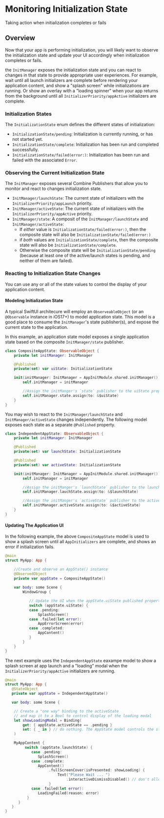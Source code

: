 #  Monitoring Initialization State
Taking action when initialization completes or fails

## Overview

Now that your app is performing initialization, you will likely want to observe the initialization state 
and update your UI accordingly when initialization completes or fails.

the ``InitManager`` exposes the initialization state and you can react to changes in that state to provide
appropriate user experiences. For example, wait until all launch initializers are complete before rendering
your application content, and show a "splash screen" while initializations are running. Or show an overlay
with a "loading spinner" when your app returns from the background until all ``InitializerPriority/appActive``
initializers are complete.

### Initialization States

The ``InitializationState`` enum defines the different states of initialization:
- ``InitializationState/pending``: Initialization is currently running, or has not started yet.
- ``InitializationState/complete``: Initialization has been run and completed successfully.
- ``InitializationState/failed(error:)``: Initialization has been run and failed with the associated `Error`. 

### Observing the Current Initialization State

The ``InitManager`` exposes several Combine Publishers that allow you to monitor and react to changes initialization state. 

- ``InitManager/launchState``: The current state of initializers with the ``InitializerPriority/appLaunch`` priority.
- ``InitManager/activeState``: The current state of initializers with the ``InitializerPriority/appActive`` priority.
- ``InitManager/state``: A composit of the ``InitManager/launchState`` and ``InitManager/activeState``:
  - If _either_ value is ``InitializationState/failed(error:)``, then the composite state will also be ``InitializationState/failed(error:)``
  - if _both_ values are ``InitializationState/complete``, then the composite state will also be ``InitializationState/complete``.
  - Otherwise the composite state will be ``InitializationState/pending`` (because at least one of the active/launch states is pending, and neither of them are failed).

### Reacting to Initialization State Changes

You can use any or all of the state values to control the display of your application content. 

#### Modeling Initialization State

A typical SwiftUI architecure will employ an `ObserveableObject` (or an `@Observable` instance in iOS17+)
to model application state. This model is a good place to consume the ``InitManager``'s state publisher(s),
and expose the current state to the application. 

In this example, an application state model exposes a single application state based on the
composite ``InitManager/state`` publisher.

```swift
class CompositeAppState: ObservableObject {
    private let initManager: InitManager

    @Published
    private(set) var uiState: InitializationState

    init(initManager: InitManager = AppInitModule.shared.initManager()) {
        self.initManager = initManager

        //Assign the initManger's `state` publisher to the uiState property.
        self.initManager.state.assign(to: &$uiState)
    }
}
```

You may wish to react to the ``InitManager/launchState`` and ``InitManager/activeState`` changes independently.
The following model exposes each state as a separate `@Published` property.

```swift
class IndependentAppState: ObservableObject {
    private let initManager: InitManager

    @Published
    private(set) var launchState: InitializationState

    @Published
    private(set) var activeState: InitializationState

    init(initManager: InitManager = AppInitModule.shared.initManager()) {
        self.initManager = initManager

        //Assign the initManger's `launchState` publisher to the launchState property.
        self.initManager.lauchState.assign(to: &$launchState)

        //Assign the initManger's `activeState` publisher to the activeState property.
        self.initManager.activeState.assign(to: &$activeState)
    }
}
```
#### Updating The Application UI

In the following example, the above `CompositeAppState` model is used to show a splash screen 
until all ``AppInitializers`` are complete, and shows an error if initialization fails. 

```swift
@main
struct MyApp: App {

    //Create and observe an AppState() instance
    @ObservedObject
    private var appState = CompositeAppState()
    
    var body: some Scene {
        WindowGroup {

           // Update the UI when the appState.uiState published property changes.
           switch (appState.uiState) {
           case .pending:
               SplashScreen()
           case .failed(let error):
               AppErrorScreen(error)
           case .completed:
               AppContent()
           }
        }
    }
}    
```

The next example uses the `IndependentAppState` eaxampe model
to show a splash screen at app launch and a "loading" modal when the ``InitializerPriority/appActive``
initializers are running.

```swift
@main
struct MyApp: App {
   @StateObject
   private var appState = IndependentAppState()

   var body: some Scene {

    // Create a "one way" binding to the activeState
    // and map it to a Bool to control display of the loading modal
    let showLoadingModal = Binding(
        get: { appState.activeState == .pending }
        set: { _ in } // do nothing. The AppState model controls the state.
    )

    MyAppContent {
         switch (appState.launchState) {
            case .pending:
               SplashScreen()
            case .complete:
               AppContent()
                    .fullScreenCover(isPresented: showLoading) {
                        Text("Please Wait ... ")
                            .interactiveDismissDisabled() // don't allow the user to swipe the cover away
                    }
            case .failed(let error):
               LoadingFailed(reason: error)
          }
      }
   }
}
```

